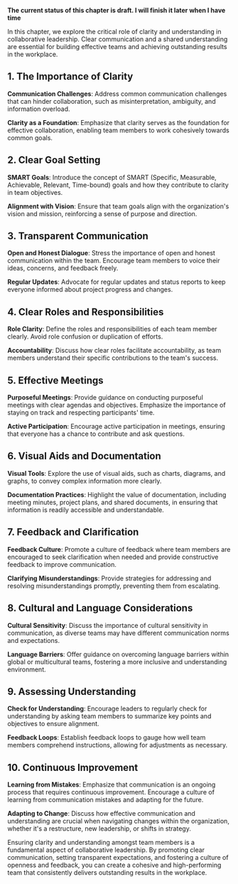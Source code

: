 **The current status of this chapter is draft. I will finish it later when I have time**

In this chapter, we explore the critical role of clarity and understanding in collaborative leadership. Clear communication and a shared understanding are essential for building effective teams and achieving outstanding results in the workplace.

**1. The Importance of Clarity**
--------------------------------

**Communication Challenges**: Address common communication challenges that can hinder collaboration, such as misinterpretation, ambiguity, and information overload.

**Clarity as a Foundation**: Emphasize that clarity serves as the foundation for effective collaboration, enabling team members to work cohesively towards common goals.

**2. Clear Goal Setting**
-------------------------

**SMART Goals**: Introduce the concept of SMART (Specific, Measurable, Achievable, Relevant, Time-bound) goals and how they contribute to clarity in team objectives.

**Alignment with Vision**: Ensure that team goals align with the organization's vision and mission, reinforcing a sense of purpose and direction.

**3. Transparent Communication**
--------------------------------

**Open and Honest Dialogue**: Stress the importance of open and honest communication within the team. Encourage team members to voice their ideas, concerns, and feedback freely.

**Regular Updates**: Advocate for regular updates and status reports to keep everyone informed about project progress and changes.

**4. Clear Roles and Responsibilities**
---------------------------------------

**Role Clarity**: Define the roles and responsibilities of each team member clearly. Avoid role confusion or duplication of efforts.

**Accountability**: Discuss how clear roles facilitate accountability, as team members understand their specific contributions to the team's success.

**5. Effective Meetings**
-------------------------

**Purposeful Meetings**: Provide guidance on conducting purposeful meetings with clear agendas and objectives. Emphasize the importance of staying on track and respecting participants' time.

**Active Participation**: Encourage active participation in meetings, ensuring that everyone has a chance to contribute and ask questions.

**6. Visual Aids and Documentation**
------------------------------------

**Visual Tools**: Explore the use of visual aids, such as charts, diagrams, and graphs, to convey complex information more clearly.

**Documentation Practices**: Highlight the value of documentation, including meeting minutes, project plans, and shared documents, in ensuring that information is readily accessible and understandable.

**7. Feedback and Clarification**
---------------------------------

**Feedback Culture**: Promote a culture of feedback where team members are encouraged to seek clarification when needed and provide constructive feedback to improve communication.

**Clarifying Misunderstandings**: Provide strategies for addressing and resolving misunderstandings promptly, preventing them from escalating.

**8. Cultural and Language Considerations**
-------------------------------------------

**Cultural Sensitivity**: Discuss the importance of cultural sensitivity in communication, as diverse teams may have different communication norms and expectations.

**Language Barriers**: Offer guidance on overcoming language barriers within global or multicultural teams, fostering a more inclusive and understanding environment.

**9. Assessing Understanding**
------------------------------

**Check for Understanding**: Encourage leaders to regularly check for understanding by asking team members to summarize key points and objectives to ensure alignment.

**Feedback Loops**: Establish feedback loops to gauge how well team members comprehend instructions, allowing for adjustments as necessary.

**10. Continuous Improvement**
------------------------------

**Learning from Mistakes**: Emphasize that communication is an ongoing process that requires continuous improvement. Encourage a culture of learning from communication mistakes and adapting for the future.

**Adapting to Change**: Discuss how effective communication and understanding are crucial when navigating changes within the organization, whether it's a restructure, new leadership, or shifts in strategy.

Ensuring clarity and understanding amongst team members is a fundamental aspect of collaborative leadership. By promoting clear communication, setting transparent expectations, and fostering a culture of openness and feedback, you can create a cohesive and high-performing team that consistently delivers outstanding results in the workplace.
